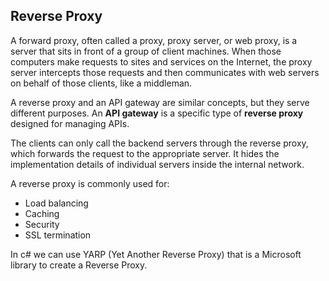 ﻿## Reverse Proxy

A forward proxy, often called a proxy, proxy server, or web proxy, is a server that sits in front of a group of client machines. When those computers make requests to sites and services on the Internet, the proxy server intercepts those requests and then communicates with web servers on behalf of those clients, like a middleman.

A reverse proxy and an API gateway are similar concepts, but they serve different purposes.
An **API gateway** is a specific type of **reverse proxy** designed for managing APIs. 

The clients can only call the backend servers through the reverse proxy, which forwards the request to the appropriate server. It hides the implementation details of individual servers inside the internal network.

A reverse proxy is commonly used for:

- Load balancing
- Caching
- Security
- SSL termination

In c# we can use YARP (Yet Another Reverse Proxy) that is a Microsoft library to create a Reverse Proxy.

